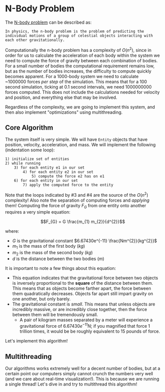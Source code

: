 # N-Body Problem

The [N-body problem](https://en.wikipedia.org/wiki/N-body_problem) can be described as:

    In physics, the n-body problem is the problem of predicting the individual motions of a group of celestial objects interacting with each other gravitationally.

Computationally the n-body problem has a complexity of $O(n^{2})$, since in order for us to calculate the acceleration of each body within the system we need to compute the force of gravity between each combination of bodies. For a small number of bodies the computational requirement remains low, but as the number of bodies increases, the difficulty to compute quickly becomes apparent. For a 1000-body system we need to calculate ~1000000 forces *per step* of the simulation. This means that for a 100 second simulation, ticking at 0.1 second intervals, we need 1000000000 forces computed. This does not include the calculations needed for velocity and position, and everything else that may be involved.

Regardless of the complexity, we are going to implement this system, and then also implement "optimizations" using multithreading.

## Core Algorithm

The system itself is very simple. We will have `Entity` objects that have position, velocity, acceleration, and mass. We will implement the following (indentation  some loop):

```text
1) initialize set of entities
2) while running
    3) for each entity e1 in our set
        4) for each entity e2 in our set
            5) compute the force e2 has on e1
    6) for each entity in our set
        7) apply the computed force to the entity
```

Note that the loops indicated by #3 and #4 are the source of the $O(n^{2})$ complexity! Also note the separation of computing forces and *applying* them! Computing the force of gravity $F_{G}$ from one entity onto another requires a very simple equation:

$$F_{G} = G \frac{m_{1} m_{2}}{d^{2}}$$

where:

- $G$ is the gravitational constant $6.67430e^{-11} \frac{Nm^{2}}{kg^{2}}$
- $m_{1}$ is the mass of the first body ($kg$)
- $m_{2}$ is the mass of the second body ($kg$)
- $d$ is the distance between the two bodies ($m$)

It is important to note a few things about this equation:

- This equation indicates that the gravitational force between two objects is inversely proportional to the **square** of the distance between them. This means that as objects become farther apart, the force between them quadratically decreases. Objects far apart still impart gravity on one another, but only barely.
- The gravitational constant is *small*. This means that unless objects are incredibly massive, or are incredibly close together, then the force between them will be tremendously small.
    - A pair of kilogram masses separated by a meter will experience a gravitational force of $6.67430e^{-11}N$; if you magnified that force 1 trillion times, it would be be roughly equivalent to 15 pounds of force.

Let's implement this algorithm!

## Multithreading

Our algorithms works extremely well for a decent number of bodies, but at a certain point our computers simply cannot crunch the numbers very well (and we care about real-time visualization!). This is because we are running a single thread! Let's dive in and try to multithread this algorithm!
